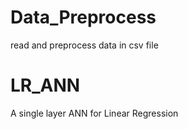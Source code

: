 # Data_Preprocess
 read and preprocess data in csv file
# LR_ANN
A single layer ANN for Linear Regression

